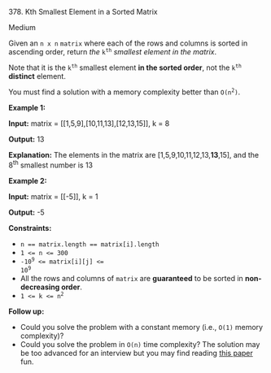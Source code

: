 378\. Kth Smallest Element in a Sorted Matrix

Medium

Given an `n x n` `matrix` where each of the rows and columns is sorted in ascending order, return _the_ <code>k<sup>th</sup></code> _smallest element in the matrix_.

Note that it is the <code>k<sup>th</sup></code> smallest element **in the sorted order**, not the <code>k<sup>th</sup></code> **distinct** element.

You must find a solution with a memory complexity better than <code>O(n<sup>2</sup>)</code>.

**Example 1:**

**Input:** matrix = [[1,5,9],[10,11,13],[12,13,15]], k = 8

**Output:** 13

**Explanation:** The elements in the matrix are [1,5,9,10,11,12,13,**13**,15], and the 8<sup>th</sup> smallest number is 13

**Example 2:**

**Input:** matrix = [[-5]], k = 1

**Output:** -5

**Constraints:**

*   `n == matrix.length == matrix[i].length`
*   `1 <= n <= 300`
*   <code>-10<sup>9</sup> <= matrix[i][j] <= 10<sup>9</sup></code>
*   All the rows and columns of `matrix` are **guaranteed** to be sorted in **non-decreasing order**.
*   <code>1 <= k <= n<sup>2</sup></code>

**Follow up:**

*   Could you solve the problem with a constant memory (i.e., `O(1)` memory complexity)?
*   Could you solve the problem in `O(n)` time complexity? The solution may be too advanced for an interview but you may find reading [this paper](http://www.cse.yorku.ca/~andy/pubs/X+Y.pdf) fun.